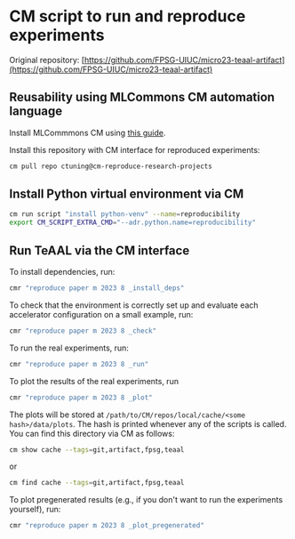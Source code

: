 # CM script to run and reproduce experiments

Original repository: [https://github.com/FPSG-UIUC/micro23-teaal-artifact](https://github.com/FPSG-UIUC/micro23-teaal-artifact)

## Reusability using MLCommons CM automation language

Install MLCommmons CM using [this guide](https://github.com/mlcommons/ck/blob/master/docs/installation.md).

Install this repository with CM interface for reproduced experiments:

```bash
cm pull repo ctuning@cm-reproduce-research-projects
```

## Install Python virtual environment via CM

```bash
cm run script "install python-venv" --name=reproducibility
export CM_SCRIPT_EXTRA_CMD="--adr.python.name=reproducibility"
```

## Run TeAAL via the CM interface

To install dependencies, run:

```bash
cmr "reproduce paper m 2023 8 _install_deps"
```

To check that the environment is correctly set up and evaluate each accelerator configuration on a small example, run:

```bash
cmr "reproduce paper m 2023 8 _check"
```

To run the real experiments, run:

```bash
cmr "reproduce paper m 2023 8 _run"
```

To plot the results of the real experiments, run
```bash
cmr "reproduce paper m 2023 8 _plot"
```

The plots will be stored at `/path/to/CM/repos/local/cache/<some hash>/data/plots`. The hash is printed whenever any of the scripts is called.
You can find this directory via CM as follows:
```bash
cm show cache --tags=git,artifact,fpsg,teaal
```
or
```bash
cm find cache --tags=git,artifact,fpsg,teaal
```

To plot pregenerated results (e.g., if you don't want to run the experiments yourself), run:
```bash
cmr "reproduce paper m 2023 8 _plot_pregenerated"
```
